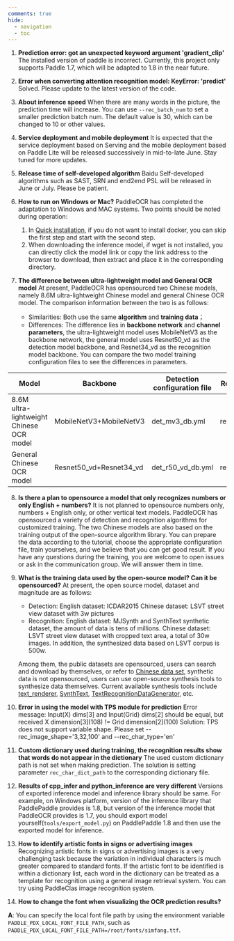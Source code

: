 ```yaml
---
comments: true
hide:
  - navigation
  - toc
---
```


1. **Prediction error: got an unexpected keyword argument 'gradient_clip'**
The installed version of paddle is incorrect. Currently, this project only supports Paddle 1.7, which will be adapted to 1.8 in the near future.

2. **Error when converting attention recognition model: KeyError: 'predict'**
Solved. Please update to the latest version of the code.

3. **About inference speed**
When there are many words in the picture, the prediction time will increase. You can use `--rec_batch_num` to set a smaller prediction batch num. The default value is 30, which can be changed to 10 or other values.

4. **Service deployment and mobile deployment**
It is expected that the service deployment based on Serving and the mobile deployment based on Paddle Lite will be released successively in mid-to-late June. Stay tuned for more updates.

5. **Release time of self-developed algorithm**
Baidu Self-developed algorithms such as SAST, SRN and end2end PSL will be released in June or July. Please be patient.

6. **How to run on Windows or Mac?**
PaddleOCR has completed the adaptation to Windows and MAC systems. Two points should be noted during operation:
    1. In [Quick installation](./version3.x/installation.en.md), if you do not want to install docker, you can skip the first step and start with the second step.
    2. When downloading the inference model, if wget is not installed, you can directly click the model link or copy the link address to the browser to download, then extract and place it in the corresponding directory.

7. **The difference between ultra-lightweight model and General OCR model**
At present, PaddleOCR has opensourced two Chinese models, namely 8.6M ultra-lightweight Chinese model and general Chinese OCR model. The comparison information between the two is as follows:
    - Similarities: Both use the same **algorithm** and **training data**；
    - Differences: The difference lies in **backbone network** and **channel parameters**, the ultra-lightweight model uses MobileNetV3 as the backbone network, the general model uses Resnet50_vd as the detection model backbone, and Resnet34_vd as the recognition model backbone. You can compare the two model training configuration files to see the differences in parameters.

|Model|Backbone|Detection configuration file|Recognition configuration file|
|-|-|-|-|
|8.6M ultra-lightweight Chinese OCR model|MobileNetV3+MobileNetV3|det_mv3_db.yml|rec_chinese_lite_train.yml|
|General Chinese OCR model|Resnet50_vd+Resnet34_vd|det_r50_vd_db.yml|rec_chinese_common_train.yml|

8. **Is there a plan to opensource a model that only recognizes numbers or only English + numbers?**
It is not planned to opensource numbers only, numbers + English only, or other vertical text models. PaddleOCR has opensourced a variety of detection and recognition algorithms for customized training. The two Chinese models are also based on the training output of the open-source algorithm library. You can prepare the data according to the tutorial, choose the appropriate configuration file, train yourselves, and we believe that you can get good result. If you have any questions during the training, you are welcome to open issues or ask in the communication group. We will answer them in time.

9. **What is the training data used by the open-source model? Can it be opensourced?**
At present, the open source model, dataset and magnitude are as follows:
    - Detection:
    English dataset: ICDAR2015
    Chinese dataset: LSVT street view dataset with 3w pictures
    - Recognition:
    English dataset: MJSynth and SynthText synthetic dataset, the amount of data is tens of millions.
    Chinese dataset: LSVT street view dataset with cropped text area, a total of 30w images. In addition, the synthesized data based on LSVT corpus is 500w.

    Among them, the public datasets are opensourced, users can search and download by themselves, or refer to [Chinese data set](./datasets/datasets.en.md), synthetic data is not opensourced, users can use open-source synthesis tools to synthesize data themselves. Current available synthesis tools include [text_renderer](https://github.com/Sanster/text_renderer), [SynthText](https://github.com/ankush-me/SynthText), [TextRecognitionDataGenerator](https://github.com/Belval/TextRecognitionDataGenerator), etc.

10. **Error in using the model with TPS module for prediction**
Error message: Input(X) dims[3] and Input(Grid) dims[2] should be equal, but received X dimension[3]\(108) != Grid dimension[2]\(100)
Solution: TPS does not support variable shape. Please set --rec_image_shape='3,32,100' and --rec_char_type='en'

11. **Custom dictionary used during training, the recognition results show that words do not appear in the dictionary**
The used custom dictionary path is not set when making prediction. The solution is setting parameter `rec_char_dict_path` to the corresponding dictionary file.

12. **Results of cpp_infer and python_inference are very different**
Versions of exported inference model and inference library should be same. For example, on Windows platform, version of the inference library that PaddlePaddle provides is 1.8, but version of the inference model that PaddleOCR provides is 1.7, you should export model yourself(`tools/export_model.py`) on PaddlePaddle 1.8 and then use the exported model for inference.

13. **How to identify artistic fonts in signs or advertising images**
Recognizing artistic fonts in signs or advertising images is a very challenging task because the variation in individual characters is much greater compared to standard fonts. If the artistic font to be identified is within a dictionary list, each word in the dictionary can be treated as a template for recognition using a general image retrieval system. You can try using PaddleClas image recognition system.

14. **How to change the font when visualizing the OCR prediction results?**

**A**: You can specify the local font file path by using the environment variable `PADDLE_PDX_LOCAL_FONT_FILE_PATH`, such as `PADDLE_PDX_LOCAL_FONT_FILE_PATH=/root/fonts/simfang.ttf`.
